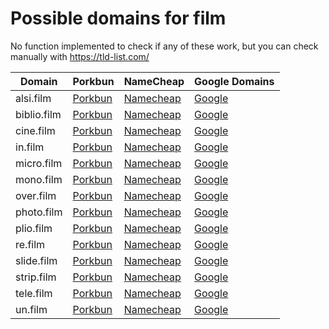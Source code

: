 # Possible domains for film

No function implemented to check if any of these work, but you can check manually with https://tld-list.com/

| Domain | Porkbun | NameCheap | Google Domains |
|---|---|---|---|
| alsi.film | [Porkbun](https://porkbun.com/checkout/search?prb=e814663da1&tlds=&idnLanguage=&search=search&q=alsi.film) | [Namecheap](https://www.namecheap.com/domains/registration/results/?domain=alsi.film) | [Google](https://domains.google.com/registrar/search?searchTerm=alsi.film) |
| biblio.film | [Porkbun](https://porkbun.com/checkout/search?prb=e814663da1&tlds=&idnLanguage=&search=search&q=biblio.film) | [Namecheap](https://www.namecheap.com/domains/registration/results/?domain=biblio.film) | [Google](https://domains.google.com/registrar/search?searchTerm=biblio.film) |
| cine.film | [Porkbun](https://porkbun.com/checkout/search?prb=e814663da1&tlds=&idnLanguage=&search=search&q=cine.film) | [Namecheap](https://www.namecheap.com/domains/registration/results/?domain=cine.film) | [Google](https://domains.google.com/registrar/search?searchTerm=cine.film) |
| in.film | [Porkbun](https://porkbun.com/checkout/search?prb=e814663da1&tlds=&idnLanguage=&search=search&q=in.film) | [Namecheap](https://www.namecheap.com/domains/registration/results/?domain=in.film) | [Google](https://domains.google.com/registrar/search?searchTerm=in.film) |
| micro.film | [Porkbun](https://porkbun.com/checkout/search?prb=e814663da1&tlds=&idnLanguage=&search=search&q=micro.film) | [Namecheap](https://www.namecheap.com/domains/registration/results/?domain=micro.film) | [Google](https://domains.google.com/registrar/search?searchTerm=micro.film) |
| mono.film | [Porkbun](https://porkbun.com/checkout/search?prb=e814663da1&tlds=&idnLanguage=&search=search&q=mono.film) | [Namecheap](https://www.namecheap.com/domains/registration/results/?domain=mono.film) | [Google](https://domains.google.com/registrar/search?searchTerm=mono.film) |
| over.film | [Porkbun](https://porkbun.com/checkout/search?prb=e814663da1&tlds=&idnLanguage=&search=search&q=over.film) | [Namecheap](https://www.namecheap.com/domains/registration/results/?domain=over.film) | [Google](https://domains.google.com/registrar/search?searchTerm=over.film) |
| photo.film | [Porkbun](https://porkbun.com/checkout/search?prb=e814663da1&tlds=&idnLanguage=&search=search&q=photo.film) | [Namecheap](https://www.namecheap.com/domains/registration/results/?domain=photo.film) | [Google](https://domains.google.com/registrar/search?searchTerm=photo.film) |
| plio.film | [Porkbun](https://porkbun.com/checkout/search?prb=e814663da1&tlds=&idnLanguage=&search=search&q=plio.film) | [Namecheap](https://www.namecheap.com/domains/registration/results/?domain=plio.film) | [Google](https://domains.google.com/registrar/search?searchTerm=plio.film) |
| re.film | [Porkbun](https://porkbun.com/checkout/search?prb=e814663da1&tlds=&idnLanguage=&search=search&q=re.film) | [Namecheap](https://www.namecheap.com/domains/registration/results/?domain=re.film) | [Google](https://domains.google.com/registrar/search?searchTerm=re.film) |
| slide.film | [Porkbun](https://porkbun.com/checkout/search?prb=e814663da1&tlds=&idnLanguage=&search=search&q=slide.film) | [Namecheap](https://www.namecheap.com/domains/registration/results/?domain=slide.film) | [Google](https://domains.google.com/registrar/search?searchTerm=slide.film) |
| strip.film | [Porkbun](https://porkbun.com/checkout/search?prb=e814663da1&tlds=&idnLanguage=&search=search&q=strip.film) | [Namecheap](https://www.namecheap.com/domains/registration/results/?domain=strip.film) | [Google](https://domains.google.com/registrar/search?searchTerm=strip.film) |
| tele.film | [Porkbun](https://porkbun.com/checkout/search?prb=e814663da1&tlds=&idnLanguage=&search=search&q=tele.film) | [Namecheap](https://www.namecheap.com/domains/registration/results/?domain=tele.film) | [Google](https://domains.google.com/registrar/search?searchTerm=tele.film) |
| un.film | [Porkbun](https://porkbun.com/checkout/search?prb=e814663da1&tlds=&idnLanguage=&search=search&q=un.film) | [Namecheap](https://www.namecheap.com/domains/registration/results/?domain=un.film) | [Google](https://domains.google.com/registrar/search?searchTerm=un.film) |
